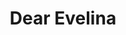 ---
title: "Dear Evelina"
links:
    - text: "Follow Evelina on Instagram"
      url: "https://instagram.com/dear_evelina"
---